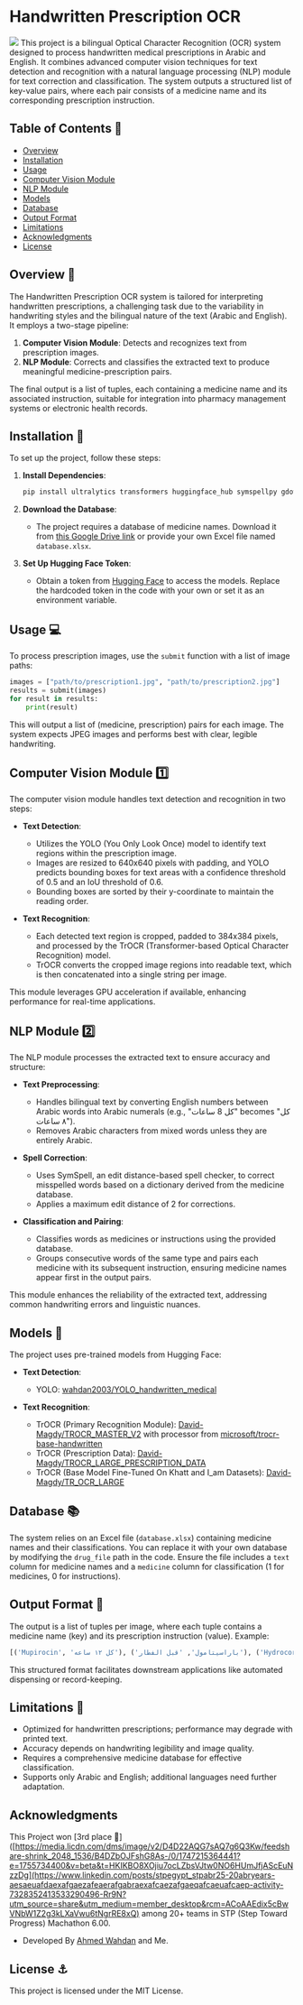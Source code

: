 # Handwritten Prescription OCR
![](Illustration.png)
This project is a bilingual Optical Character Recognition (OCR) system designed to process handwritten medical prescriptions in Arabic and English. It combines advanced computer vision techniques for text detection and recognition with a natural language processing (NLP) module for text correction and classification. The system outputs a structured list of key-value pairs, where each pair consists of a medicine name and its corresponding prescription instruction.

## Table of Contents 📃

- [Overview](#overview)
- [Installation](#installation)
- [Usage](#usage)
- [Computer Vision Module](#computer-vision-module)
- [NLP Module](#nlp-module)
- [Models](#models)
- [Database](#database)
- [Output Format](#output-format)
- [Limitations](#limitations)
- [Acknowledgments](#acknowledgments)
- [License](#license)

## Overview 👀

The Handwritten Prescription OCR system is tailored for interpreting handwritten prescriptions, a challenging task due to the variability in handwriting styles and the bilingual nature of the text (Arabic and English). It employs a two-stage pipeline:

1. **Computer Vision Module**: Detects and recognizes text from prescription images.
2. **NLP Module**: Corrects and classifies the extracted text to produce meaningful medicine-prescription pairs.

The final output is a list of tuples, each containing a medicine name and its associated instruction, suitable for integration into pharmacy management systems or electronic health records.

## Installation 🚀

To set up the project, follow these steps:

1. **Install Dependencies**:
   ```bash
   pip install ultralytics transformers huggingface_hub symspellpy gdown
   ```

2. **Download the Database**:
   - The project requires a database of medicine names. Download it from [this Google Drive link](https://drive.google.com/uc?id=1iKhMK4R6HP3kq3v4pLONPXArtVYAPn2D) or provide your own Excel file named `database.xlsx`.

3. **Set Up Hugging Face Token**:
   - Obtain a token from [Hugging Face](https://huggingface.co/settings/tokens) to access the models. Replace the hardcoded token in the code with your own or set it as an environment variable.

## Usage 💻

To process prescription images, use the `submit` function with a list of image paths:

```python
images = ["path/to/prescription1.jpg", "path/to/prescription2.jpg"]
results = submit(images)
for result in results:
    print(result)
```

This will output a list of (medicine, prescription) pairs for each image. The system expects JPEG images and performs best with clear, legible handwriting.

## Computer Vision Module 1️⃣

The computer vision module handles text detection and recognition in two steps:

- **Text Detection**:
  - Utilizes the YOLO (You Only Look Once) model to identify text regions within the prescription image.
  - Images are resized to 640x640 pixels with padding, and YOLO predicts bounding boxes for text areas with a confidence threshold of 0.5 and an IoU threshold of 0.6.
  - Bounding boxes are sorted by their y-coordinate to maintain the reading order.

- **Text Recognition**:
  - Each detected text region is cropped, padded to 384x384 pixels, and processed by the TrOCR (Transformer-based Optical Character Recognition) model.
  - TrOCR converts the cropped image regions into readable text, which is then concatenated into a single string per image.

This module leverages GPU acceleration if available, enhancing performance for real-time applications.

## NLP Module 2️⃣

The NLP module processes the extracted text to ensure accuracy and structure:

- **Text Preprocessing**:
  - Handles bilingual text by converting English numbers between Arabic words into Arabic numerals (e.g., "كل 8 ساعات" becomes "كل ٨ ساعات").
  - Removes Arabic characters from mixed words unless they are entirely Arabic.

- **Spell Correction**:
  - Uses SymSpell, an edit distance-based spell checker, to correct misspelled words based on a dictionary derived from the medicine database.
  - Applies a maximum edit distance of 2 for corrections.

- **Classification and Pairing**:
  - Classifies words as medicines or instructions using the provided database.
  - Groups consecutive words of the same type and pairs each medicine with its subsequent instruction, ensuring medicine names appear first in the output pairs.

This module enhances the reliability of the extracted text, addressing common handwriting errors and linguistic nuances.

## Models 🤗

The project uses pre-trained models from Hugging Face:

- **Text Detection**:
  - YOLO: [wahdan2003/YOLO_handwritten_medical](https://huggingface.co/wahdan2003/YOLO_handwritten_medical)

- **Text Recognition**:
  - TrOCR (Primary Recognition Module): [David-Magdy/TROCR_MASTER_V2](https://huggingface.co/David-Magdy/TROCR_MASTER_V2) with processor from [microsoft/trocr-base-handwritten](https://huggingface.co/microsoft/trocr-base-handwritten)
  - TrOCR (Prescription Data): [David-Magdy/TROCR_LARGE_PRESCRIPTION_DATA](https://huggingface.co/David-Magdy/TROCR_LARGE_PRESCRIPTION_DATA)
  - TrOCR (Base Model Fine-Tuned On Khatt and I_am Datasets): [David-Magdy/TR_OCR_LARGE](https://huggingface.co/David-Magdy/TR_OCR_LARGE)


## Database 📚

The system relies on an Excel file (`database.xlsx`) containing medicine names and their classifications. You can replace it with your own database by modifying the `drug_file` path in the code. Ensure the file includes a `text` column for medicine names and a `medicine` column for classification (1 for medicines, 0 for instructions).

## Output Format 📄

The output is a list of tuples per image, where each tuple contains a medicine name (key) and its prescription instruction (value). Example:

```python
[('Mupirocin', 'كل ١٢ ساعه'), ('باراسيتامول', 'قبل الفطار'), ('Hydrocortisone', 'مرتين يوميا')]
```

This structured format facilitates downstream applications like automated dispensing or record-keeping.

## Limitations 🧱

- Optimized for handwritten prescriptions; performance may degrade with printed text.
- Accuracy depends on handwriting legibility and image quality.
- Requires a comprehensive medicine database for effective classification.
- Supports only Arabic and English; additional languages need further adaptation.

## Acknowledgments
This Project won [3rd place 🥉]([https://media.licdn.com/dms/image/v2/D4D22AQG7sAQ7g6Q3Kw/feedshare-shrink_2048_1536/B4DZbOJFshG8As-/0/1747215364441?e=1755734400&v=beta&t=HKIKBO8XOjiu7ocLZbsVJtw0NO6HUmJfjAScEuNzzDg](https://www.linkedin.com/posts/stpegypt_stpabr25-20abryears-aesaeuafdaexafgaezafeaerafgabraexafcaezafgaeqafcaeuafcaep-activity-7328352413533290496-Rr9N?utm_source=share&utm_medium=member_desktop&rcm=ACoAAEdix5cBwVNbW1Z2g3kLXaVwu6tNgrRE8xQ) among 20+ teams in STP (Step Toward Progress) Machathon 6.00.
- Developed By [Ahmed Wahdan](https://github.com/Ahmedwahdan2003) and Me.

## License ⚓

This project is licensed under the MIT License.
